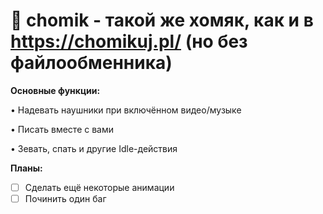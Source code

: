 # 🐹 chomik - такой же хомяк, как и в https://chomikuj.pl/ (но без файлообменника)
**Основные функции:**

• Надевать наушники при включённом видео/музыке

• Писать вместе с вами

• Зевать, спать и другие Idle-действия

**Планы:**
- [ ] Сделать ещё некоторые анимации
- [ ] Починить один баг
